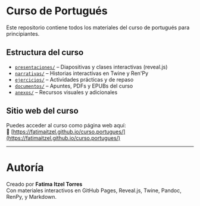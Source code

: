 # Curso de Portugués 

Este repositorio contiene todos los materiales del curso de portugués para principiantes.

##  Estructura del curso

- [`presentaciones/`](./presentaciones) – Diapositivas y clases interactivas (reveal.js)
- [`narrativas/`](./narrativas) – Historias interactivas en Twine y Ren'Py
- [`ejercicios/`](./ejercicios) – Actividades prácticas y de repaso
- [`documentos/`](./documentos) – Apuntes, PDFs y EPUBs del curso
- [`anexos/`](./anexos) – Recursos visuales y adicionales

##  Sitio web del curso

Puedes acceder al curso como página web aquí:  
🔗 [https://fatimaitzel.github.io/curso.portugues/](https://fatimaitzel.github.io/curso.portugues/)

---

# Autoría

Creado por **Fatima Itzel Torres**  
Con materiales interactivos en GitHub Pages, Reveal.js, Twine, Pandoc, RenPy, y Markdown.
